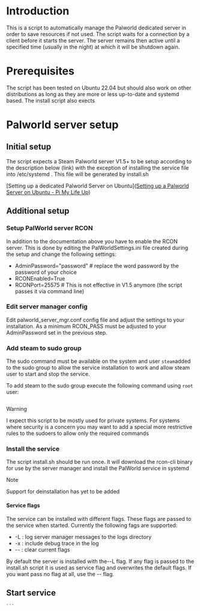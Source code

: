 # Introduction

This is a script to automatically manage the Palworld dedicated server in order to save resources if not used. The script waits for a connection by a client before it starts the server. The server remains then active until a specified time (usually in the night) at which it will be shutdown again.

# Prerequisites

The script has been tested on Ubuntu 22.04 but should also work on other distributions as long as they are more or less up-to-date and systemd based. The install script also exects

# Palworld server setup

## Initial setup

The script expects a Steam Palworld server V1.5+ to be setup according to the description below (link) with the exception of installing the service file into /etc/systemd . This file will be generated by install.sh

[Setting up a dedicated Palworld Server on Ubuntu]([Setting up a Palworld Server on Ubuntu - Pi My Life Up](https://pimylifeup.com/ubuntu-palworld-dedicated-server/))

## Additional setup

### Setup PalWorld server RCON

In addition to the documentation above you have to enable the RCON server. This is done by editing the PalWorldSettings.ini file created during the setup and change the following settings:

- AdminPassword="password" # replace the word password by the password of your choice
- RCONEnabled=True
- RCONPort=25575 # This is not effective in V1.5 anymore (the script passes it via command line)

### Edit server manager config

Edit palworld_server_mgr.conf config file and adjust the settings to your installation. As a minimum RCON_PASS must be adjusted to your AdminPassword set in the previous step.

### Add steam to sudo group

The sudo command must be available on the system and user `steam`added to the sudo group to allow the service installation to work and allow steam user to start and stop the service. 

To add steam to the sudo group execute the following command using `root` user:

```groupmems -a steam -g sudo
```

> [!WARNING]
> I expect this script to be mostly used for private systems. For systems where security is a concern you may want to add a special more restrictive rules to the sudoers to allow only the required commands
### Install the service

The script install.sh should be run once. It will download the rcon-cli binary for use by the server manager and install the PalWorld service in systemd

> [!NOTE]
>Support for deinstallation has yet to be added 
#### Service flags

The service can be installed with different flags. These flags are passed to the service when started. Currently the following fags are supported:

- -L : log server manager messages to the logs directory
- -x : include debug trace in the log
- -- : clear current flags

By default the server is installed with the--L flag. If any flag is passed to the install.sh script it is used as service flag and overwrites the default flags. If you want pass no flag at all, use the -- flag.
## Start service

````sudo systemctl start palworld
```